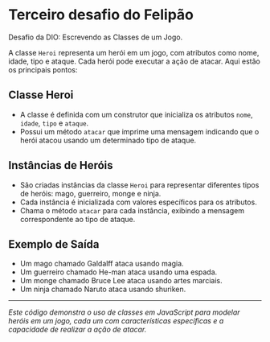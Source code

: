 # Terceiro desafio do Felipão
Desafio da DIO: Escrevendo as Classes de um Jogo.

A classe `Heroi` representa um herói em um jogo, com atributos como nome, idade, tipo e ataque. Cada herói pode executar a ação de atacar. Aqui estão os principais pontos:

## Classe Heroi
- A classe é definida com um construtor que inicializa os atributos `nome`, `idade`, `tipo` e `ataque`.
- Possui um método `atacar` que imprime uma mensagem indicando que o herói atacou usando um determinado tipo de ataque.

## Instâncias de Heróis
- São criadas instâncias da classe `Heroi` para representar diferentes tipos de heróis: mago, guerreiro, monge e ninja.
- Cada instância é inicializada com valores específicos para os atributos.
- Chama o método `atacar` para cada instância, exibindo a mensagem correspondente ao tipo de ataque.

## Exemplo de Saída
- Um mago chamado Galdalff ataca usando magia.
- Um guerreiro chamado He-man ataca usando uma espada.
- Um monge chamado Bruce Lee ataca usando artes marciais.
- Um ninja chamado Naruto ataca usando shuriken.

---

*Este código demonstra o uso de classes em JavaScript para modelar heróis em um jogo, cada um com características específicas e a capacidade de realizar a ação de atacar.*

